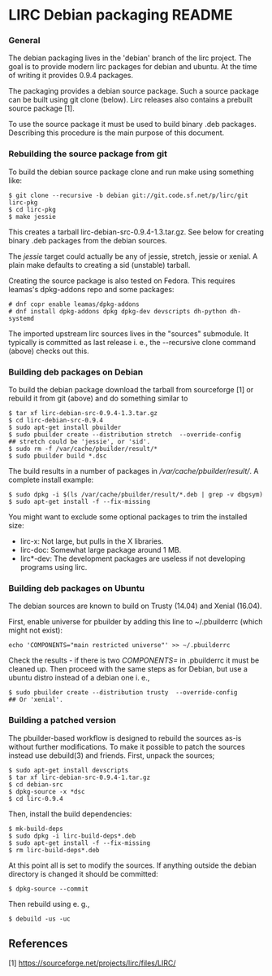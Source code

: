 # LIRC Debian packaging README

### General

The debian packaging lives in the 'debian' branch of the lirc project.
The goal is to provide modern lirc packages for debian and ubuntu. At
the time of writing it provides 0.9.4 packages.

The packaging provides a debian source package. Such a source package
can be built using git clone (below). Lirc releases also contains a
prebuilt source package [1].

To use the source package it must be used to build binary .deb packages.
Describing this procedure is the main purpose of this document.


### Rebuilding the source package from git

To build the debian source package clone and run make using something like:

    $ git clone --recursive -b debian git://git.code.sf.net/p/lirc/git lirc-pkg
    $ cd lirc-pkg
    $ make jessie

This creates a tarball lirc-debian-src-0.9.4-1.3.tar.gz. See below for
creating binary .deb packages from the debian sources.

The *jessie* target could actually be any of jessie, stretch, jessie or
xenial.  A plain make defaults to creating a sid (unstable) tarball.

Creating the source package is also tested on Fedora. This requires
leamas's dpkg-addons repo and some packages:

    # dnf copr enable leamas/dpkg-addons
    # dnf install dpkg-addons dpkg dpkg-dev devscripts dh-python dh-systemd

The imported upstream lirc sources lives in the "sources" submodule. It
typically is committed as last release i. e., the --recursive clone
command (above) checks out this.


### Building deb packages on Debian

To build the debian package download the tarball from sourceforge [1] or
rebuild it from git (above) and do something similar to

    $ tar xf lirc-debian-src-0.9.4-1.3.tar.gz
    $ cd lirc-debian-src-0.9.4
    $ sudo apt-get install pbuilder
    $ sudo pbuilder create --distribution stretch  --override-config
    ## stretch could be 'jessie', or 'sid'.
    $ sudo rm -f /var/cache/pbuilder/result/*
    $ sudo pbuilder build *.dsc

The build results in a number of packages in */var/cache/pbuilder/result/*. A
complete install example:

    $ sudo dpkg -i $(ls /var/cache/pbuilder/result/*.deb | grep -v dbgsym)
    $ sudo apt-get install -f --fix-missing

You might want to exclude some optional packages to trim the installed size:

   - lirc-x: Not large, but pulls in the X libraries.
   - lirc-doc: Somewhat large package around 1 MB.
   - lirc\*-dev: The development packages are useless if not developing
     programs using lirc.


### Building deb packages on Ubuntu

The debian sources are known to build on Trusty (14.04) and Xenial (16.04).

First, enable universe for pbuilder by adding this line to ~/.pbuilderrc
(which might not exist):

    echo 'COMPONENTS="main restricted universe"' >> ~/.pbuilderrc

Check the results - if there is two *COMPONENTS=* in .pbuilderrc it must be
cleaned up. Then proceed with the same steps as for Debian, but use a
ubuntu distro instead of a debian one i. e.,

    $ sudo pbuilder create --distribution trusty  --override-config
    ## Or 'xenial'.


### Building a patched version

The pbuilder-based workflow is designed to rebuild the sources as-is without
further modifications. To make it possible to patch the sources instead use
debuild(3) and friends. First, unpack the sources;

    $ sudo apt-get install devscripts
    $ tar xf lirc-debian-src-0.9.4-1.tar.gz
    $ cd debian-src
    $ dpkg-source -x *dsc
    $ cd lirc-0.9.4

Then, install the build dependencies:

    $ mk-build-deps
    $ sudo dpkg -i lirc-build-deps*.deb
    $ sudo apt-get install -f --fix-missing
    $ rm lirc-build-deps*.deb

At this point all is set to modify the sources. If anything outside the
debian directory is changed it should be committed:

    $ dpkg-source --commit

Then rebuild using e. g.,

    $ debuild -us -uc


## References

[1] https://sourceforge.net/projects/lirc/files/LIRC/
